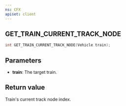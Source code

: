 ```yaml
---
ns: CFX
apiset: client
---
```

## GET_TRAIN_CURRENT_TRACK_NODE

```c
int GET_TRAIN_CURRENT_TRACK_NODE(Vehicle train);
```


## Parameters
* **train**: The target train.

## Return value
Train's current track node index.